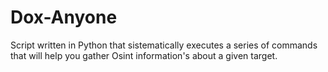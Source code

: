 # Dox-Anyone
Script written in Python that sistematically executes a series of commands that will help you gather Osint information's about a given target.
